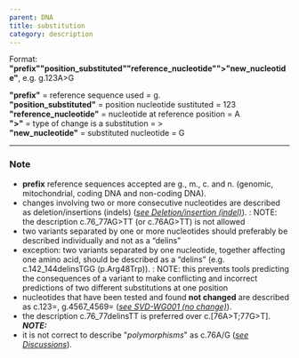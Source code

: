 ```yaml
---
parent: DNA
title: substitution
category: description
---
```


Format:   **"prefix""position_substituted""reference_nucleotide"">"new_nucleotide"**,  e.g. g.123A>G

**"prefix"**  =  reference sequence used  =  g.<br>
**"position_substituted"**  =  position nucleotide sustituted  =  123<br>
**"reference_nucleotide"**  =  nucleotide at reference position =  A<br>
**">"**  =  type of change is a substitution =  ><br>
**"new_nucleotide"**  =  substituted nucleotide  =  G

---

### Note

*	**prefix** reference sequences accepted are g., m., c. and n. (genomic, mitochondrial, coding DNA and non-coding DNA).
*	changes involving two or more consecutive nucleotides are described as deletion/insertions (indels) ([_see Deletion/insertion (indel)_](/recommendations/DNA/variant/indel/)).
 : NOTE: the description c.76\_77AG>TT (or c.76AG>TT) is not allowed
* two variants separated by one or more nucleotides should preferably be described individually and not as a “delins”
 * exception: two variants separated by one nucleotide, together affecting one amino acid, should be described as a “delins” (e.g. c.142_144delinsTGG (p.Arg48Trp)).
  : NOTE:	this prevents tools predicting the consequences of a variant to make conflicting and incorrect predictions of two different substitutions at one position
*	nucleotides that have been tested and found **not changed** are described as c.123=, g.4567_4569= ([_see SVD-WG001 (no change)_](/bg-material/consultation/svd-wg001/)).
*	the description c.76\_77delinsTT is preferred over c.[76A>T;77G>T].<br>
 _**NOTE:**_ 
*	it is not correct to describe "_polymorphisms_" as c.76A/G ([_see Discussions_](/recommendations/DNA/variant/substitution/#polymorphism)).
